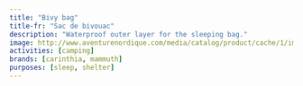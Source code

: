 ```yaml
---
title: "Bivy bag"
title-fr: "Sac de bivouac"
description: "Waterproof outer layer for the sleeping bag."
image: http://www.aventurenordique.com/media/catalog/product/cache/1/image/9df78eab33525d08d6e5fb8d27136e95/c/a/carinthia-brenta_02.jpg
activities: [camping]
brands: [carinthia, mammuth]
purposes: [sleep, shelter]
---
```

